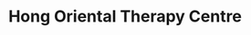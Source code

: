 ---
title: "Hong Oriental Therapy Centre"
url: /newport/hong-oriental-therapy-centre/
shop: massage
---